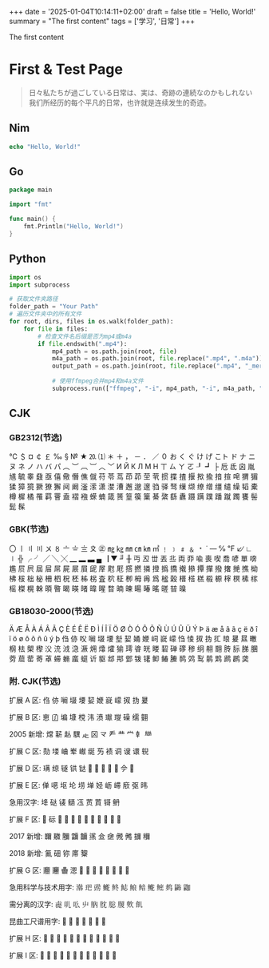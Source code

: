 +++
date = '2025-01-04T10:14:11+02:00'
draft = false
title = 'Hello, World!'
summary = "The first content"
tags = ['学习', '日常']
+++

The first content

<!--more-->

# First & Test Page

> 日々私たちが過ごしている日常は、実は、奇跡の連続なのかもしれない  
> 我们所经历的每个平凡的日常，也许就是连续发生的奇迹。

## Nim

```nim
echo "Hello, World!"
```

## Go

```go
package main

import "fmt"

func main() {
    fmt.Println("Hello, World!")
}
```

## Python

```python
import os
import subprocess

# 获取文件夹路径
folder_path = "Your Path"
# 遍历文件夹中的所有文件
for root, dirs, files in os.walk(folder_path):
    for file in files:
        # 检查文件名后缀是否为mp4或m4a
        if file.endswith(".mp4"):
            mp4_path = os.path.join(root, file)
            m4a_path = os.path.join(root, file.replace(".mp4", ".m4a"))
            output_path = os.path.join(root, file.replace(".mp4", "_merged.mp4"))
            
            # 使用ffmpeg合并mp4和m4a文件
            subprocess.run(["ffmpeg", "-i", mp4_path, "-i", m4a_path, "-c", "copy", output_path])
```

## CJK

### GB2312(节选)

℃ ＄ ¤ ￠ ￡ ‰ § № ★ ⒛ ⑴ ＊ ＋ ， － ． ／ ０ お く ぐ け げ こト ド ナ ニ ヌ ネ ノ ハ バ パ ︵ ︶ ︹ ︺ ︿ ﹀ И Й К Л М Н ㄒ ㄙ ㄚ ㄛ ┚ ┛ ├ 卮 氐 囟 胤 馗 毓 睾 鼗 亟 僖 儆 僭 僬 僦 苻 苓 茑 茚 茆 茔 茕 掼 揲 揸 揠 揿 揄 揞 揎 唣 猬 猸 猱 獐 獍 獗 獠 獬 阋 阚 滏 潆 潇 漤 漕 邂 邈 邃 驺 驿 驽 缫 缬 缭 缯 缰 缱 缲 韬 橐 樽 樨 橘 罹 羁 罾 盍 褶 襁 蝾 蝻 箴 篑 篁 篌 篥 綦 綮 繇 纛 蹑 蹒 蹼 蹯 蹴 躅 饔 髻 髭 髹

### GBK(节选)

〇 〡 〢 〣 〤 〥 〦 〧 〨 〩 ㊣ ㎎ ㎏ ㎜ ㎝ ㎞ ㎡ ﹗ ﹞ ﹟ ﹠ ﹡ ˙ ― ℅ ℉ ↙∕ ∟ ∣ ╬ ╭ ╯ ╱ ╲ ╳ ▁ ▂ ▃ ▄▕ ▼ ╜ ╫ 丏 丒 丗 丟 丠 両 丣 喩 喪 喫 喬 喭 單 喯 尷 屃 屄 屆 屇 屌 屍 屒 屓 屔 屖 屗 屘 撘 撚 撛 撜 撝 撟 撠 撡 撢 撣 撥 撦 撧 撨 柪 柫 柭 柮 柲 柵 柶 柷 柸 柹 柺 査 柼 柾 栁 栂 爯 爲 榓 榖 榗 榙 榚 榝 榞 榟 榠 榡 榢 榣 榤 榥 榦 暊 暋 暍 暎 暏 暐 暒 暓 暔 暕 暘 暙 暚 暛 暜 暞

### GB18030-2000(节选)

Ä Æ Å À Á Â Ã Ç È É Ê Ë Ð Ì Í Î Ï Ö Ø Ò Ó Ô Õ Ñ Ù Ú Û Ü Ý Þ ä æ å â ã ç ë ð î ï ö ø ô õ ñ û ý þ 㑇 㑊 㕮 㘎 㙍 㙘 㙦 㛃 㛚 㛹 㟃 㠇 㠓 㤘 㥄 㧐 㧑 㧟 㫰 㬊 㬎 㬚 㭎 㭕 㮾 㰀 㳇 㳘 㳚 㴔 㵐 㶲 㸆 㸌 㺄 㻬 㽏 㿠 䁖 䂮 䃅 䃎 䅟 䌹 䎃 䎖 䏝 䏡 䏲 䐃 䓖 䓛 䓨 䓫 䓬 䗖 䗛 䗪 䗴 䜣 䝙 䢺 䢼 䣘 䥽 䦃 䲟 䲠 䲢 䴓 䴔 䴕 䴖 䴗 䴘 䴙 䶮

### 附. CJK(节选)

扩展 A 区: 㑇 㑊 㘎 㙍 㙘 㛃 㛹 㠇 㠓 㧐 㧑 㬊

扩展 B 区: 𠅤 𠙶 𡎚 𡐓 𣗋 𣲗 𣸣 𤩽 𤫉 𥖨 𦈡 𦒍

2005 新增: 龦 龩 龪 龭 龰 龱 龴 龵 龷 龸 龺 龻

扩展 C 区: 𪟝 𪣻 𪨰 𪨶 𪩘 𫄧 𫇭 𫌀 𫍣 𫍲 𫍽 𫐐

扩展 D 区: 𫞩 𫟅 𫟦 𫟹 𫟼 𫝀 𫝁 𫝃 𫝄 𫝅 𫝆 𫝇

扩展 E 区: 𫢸 𫫇 𫭟 𫭢 𫭼 𫮃 𫰛 𫵷 𫶇 𫷷 𫸩 𬀩

急用汉字: 鿍 鿎 鿏 䲤 鿑 鿒 鿓 鿔 鿕

扩展 F 区: 𮧵 𮀔 𬺰 𬺱 𬺲 𬺳 𬺴 𬺵 𬺶 𬺷 𬺸 𬺹

2017 新增: 鿥 鿦 鿧 鿨 鿩 鿪 鿖 鿗 鿙 鿚 鿜 鿠

2018 新增: 鿫 鿬 鿭 鿮 鿯

扩展 G 区: 𰻝 𰻞 𱁬 𰜩 𰀴 𰅐 𰆀 𰈀 𰊐 𰊠 𰍠 𰔀

急用科学与技术用字: 鿰 鿱 鿲 鿳 鿴 鿵 鿶 鿷 鿸 鿹 鿺 鿻 鿼

需分离的汉字: 䶶 䶷 䶸 䶹 䶺 䶻 䶼 䶽 䶾 䶿

昆曲工尺谱用字: 𪛗 𪛘 𪛙 𪛚 𪛛 𪛜 𪛝

扩展 H 区: 𱍐 𱍧 𱎺 𱏫 𱐝 𱚋 𱣋 𱩁 𱰜 𱹫 𲁩 𲎯

扩展 I 区: 𮯰 𮱅 𮱸 𮲫 𮳞 𮴆 𮴼 𮵮 𮶖 𮷊 𮸌 𮹝